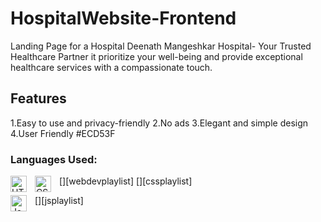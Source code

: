 # HospitalWebsite-Frontend
Landing Page for a Hospital Deenath Mangeshkar Hospital- Your Trusted Healthcare Partner  it  prioritize your well-being and provide exceptional healthcare services with a compassionate touch. 

## Features
1.Easy to use and privacy-friendly
2.No ads
3.Elegant and simple design
4.User Friendly
#ECD53F

### Languages Used:

[<img align="left" alt="HTML5" width="26px"  style="padding-right:10px;" />][webdevplaylist]
[<img align="left" alt="CSS3" width="26px"  style="padding-right:10px;" />][cssplaylist]

[<img align="left" alt="JavaScript" width="26px" style="padding-right:10px;" />][jsplaylist]


<br />
<br />
